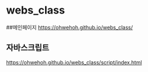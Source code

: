 # webs_class

##메인페이지
https://ohwehoh.github.io/webs_class/

## 자바스크립트
https://ohwehoh.github.io/webs_class/script/index.html
